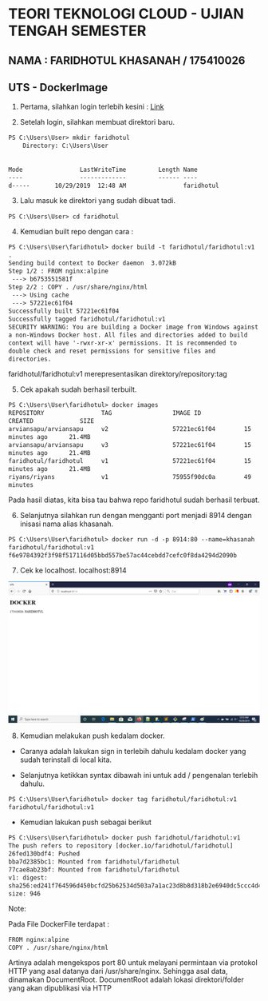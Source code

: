 # TEORI TEKNOLOGI CLOUD - UJIAN TENGAH SEMESTER

## NAMA : FARIDHOTUL KHASANAH / 175410026
## UTS - DockerImage

1. Pertama, silahkan login terlebih kesini : [Link](https://hub.docker.com/)

2. Setelah login, silahkan membuat direktori baru. 


```
PS C:\Users\User> mkdir faridhotul
    Directory: C:\Users\User


Mode                LastWriteTime         Length Name
----                -------------         ------ ----
d-----       10/29/2019  12:48 AM                faridhotul

```

3. Lalu masuk ke direktori yang sudah dibuat tadi. 

`PS C:\Users\User> cd faridhotul`

4. Kemudian built repo dengan cara :

```
PS C:\Users\User\faridhotul> docker build -t faridhotul/faridhotul:v1 .
Sending build context to Docker daemon  3.072kB
Step 1/2 : FROM nginx:alpine
 ---> b6753551581f
Step 2/2 : COPY . /usr/share/nginx/html
 ---> Using cache
 ---> 57221ec61f04
Successfully built 57221ec61f04
Successfully tagged faridhotul/faridhotul:v1
SECURITY WARNING: You are building a Docker image from Windows against a non-Windows Docker host. All files and directories added to build context will have '-rwxr-xr-x' permissions. It is recommended to double check and reset permissions for sensitive files and directories.

```

faridhotul/faridhotul:v1 merepresentasikan direktory/repository:tag

5. Cek apakah sudah berhasil terbuilt. 

```
PS C:\Users\User\faridhotul> docker images
REPOSITORY                TAG                 IMAGE ID            CREATED             SIZE
arviansapu/arviansapu     v2                  57221ec61f04        15 minutes ago      21.4MB
arviansapu/arviansapu     v3                  57221ec61f04        15 minutes ago      21.4MB
faridhotul/faridhotul     v1                  57221ec61f04        15 minutes ago      21.4MB
riyans/riyans             v1                  75955f90dc0a        49 minutes 
```

Pada hasil diatas, kita bisa tau bahwa repo faridhotul sudah berhasil terbuat.

6. Selanjutnya silahkan run dengan mengganti port menjadi 8914 dengan inisasi nama alias khasanah. 

```
PS C:\Users\User\faridhotul> docker run -d -p 8914:80 --name=khasanah faridhotul/faridhotul:v1
f6e9784392f3f98f517116d05bbd557be57ac44cebdd7cefc0f8da4294d2090b
```

7. Cek ke localhost. localhost:8914

![gambar 01](01.png)

8. Kemudian melakukan push kedalam docker. 

- Caranya adalah lakukan sign in terlebih dahulu kedalam docker yang sudah terinstall di local kita. 

- Selanjutnya ketikkan syntax dibawah ini untuk add / pengenalan terlebih dahulu. 

```
PS C:\Users\User\faridhotul> docker tag faridhotul/faridhotul:v1 faridhotul/faridhotul:v1
```

- Kemudian lakukan push sebagai berikut 

```
PS C:\Users\User\faridhotul> docker push faridhotul/faridhotul:v1
The push refers to repository [docker.io/faridhotul/faridhotul]
26fed130bdf4: Pushed                                                                                                    bba7d2385bc1: Mounted from faridhotul/faridhotul                                                                      77cae8ab23bf: Mounted from faridhotul/faridhotul                                                                      v1: digest: sha256:ed241f764596d450bcfd25b62534d503a7a1ac23d8b8d318b2e6940dc5ccc4d4 size: 946
```

Note:

Pada File DockerFile terdapat :

```
FROM nginx:alpine
COPY . /usr/share/nginx/html
```

Artinya adalah mengekspos port 80 untuk melayani permintaan via protokol HTTP yang asal datanya dari /usr/share/nginx. Sehingga asal data, dinamakan DocumentRoot. DocumentRoot adalah lokasi direktori/folder yang akan dipublikasi via HTTP